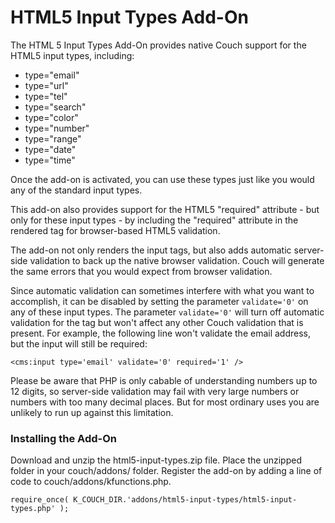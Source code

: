 # HTML5 Input Types Add-On #

The HTML 5 Input Types Add-On provides native Couch support for the HTML5 input types, including:

- type="email"
- type="url"
- type="tel"
- type="search"
- type="color"
- type="number"
- type="range"
- type="date"
- type="time"

Once the add-on is activated, you can use these types just like you would any of the standard input types.

This add-on also provides support for the HTML5 "required" attribute - but only for these input types - by including the "required" attribute in the rendered tag for browser-based HTML5 validation. 

The add-on not only renders the input tags, but also adds automatic server-side validation to back up the native browser validation. Couch will generate the same errors that you would expect from browser validation.

Since automatic validation can sometimes interfere with what you want to accomplish, it can be disabled by setting the parameter `validate='0'` on any of these input types. The parameter `validate='0'` will turn off automatic validation for the tag but won't affect any other Couch validation that is present. For example, the following line won't validate the email address, but the input will still be required:

```
<cms:input type='email' validate='0' required='1' />
```

Please be aware that PHP is only cabable of understanding numbers up to 12 digits, so server-side validation may fail with very large numbers or numbers with too many decimal places. But for most ordinary uses you are unlikely to run up against this limitation.


### Installing the Add-On ###
Download and unzip the html5-input-types.zip file. Place the unzipped folder in your couch/addons/ folder. Register the add-on by adding a line of code to couch/addons/kfunctions.php. 

```
require_once( K_COUCH_DIR.'addons/html5-input-types/html5-input-types.php' );
```

